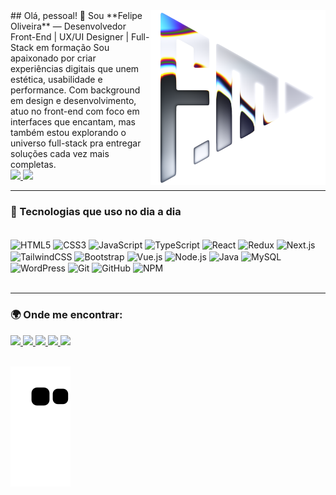<img src="./felipelogo.png" width="280px" align="right" alt="Logo do Felipe Oliveira">
## Olá, pessoal! 👋
Sou **Felipe Oliveira** — Desenvolvedor Front-End | UX/UI Designer | Full-Stack em formação
Sou apaixonado por criar experiências digitais que unem estética, usabilidade e performance. Com background em design e desenvolvimento, atuo no front-end com foco em interfaces que encantam, mas também estou explorando o universo full-stack pra entregar soluções cada vez mais completas.
<div align="left">
  <a href="https://github.com/felipeoliveirafm">
    <img height="130em" src="https://github-readme-stats.vercel.app/api?username=felipeoliveirafm&show_icons=true&theme=dark&include_all_commits=true&count_private=true"/>
    <img height="130em" src="https://github-readme-stats.vercel.app/api/top-langs/?username=felipeoliveirafm&layout=compact&langs_count=7&theme=dark"/>
  </a>
</div>

---

### 🚀 Tecnologias que uso no dia a dia

<div style="display: inline_block"><br>

  <img align="center" alt="HTML5" height="30" width="40" src="https://cdn.jsdelivr.net/gh/devicons/devicon/icons/html5/html5-original.svg">
  <img align="center" alt="CSS3" height="30" width="40" src="https://cdn.jsdelivr.net/gh/devicons/devicon/icons/css3/css3-original.svg">
  <img align="center" alt="JavaScript" height="30" width="40" src="https://cdn.jsdelivr.net/gh/devicons/devicon/icons/javascript/javascript-original.svg">
  <img align="center" alt="TypeScript" height="30" width="40" src="https://cdn.jsdelivr.net/gh/devicons/devicon/icons/typescript/typescript-original.svg">
  <img align="center" alt="React" height="30" width="40" src="https://cdn.jsdelivr.net/gh/devicons/devicon/icons/react/react-original.svg">
  <img align="center" alt="Redux" height="30" width="40" src="https://cdn.jsdelivr.net/gh/devicons/devicon/icons/redux/redux-original.svg">
  <img align="center" alt="Next.js" height="30" width="40" src="https://cdn.jsdelivr.net/gh/devicons/devicon/icons/nextjs/nextjs-original.svg">
  <img align="center" alt="TailwindCSS" height="30" width="40" src="https://cdn.jsdelivr.net/gh/devicons/devicon/icons/tailwindcss/tailwindcss-original.svg">
  <img align="center" alt="Bootstrap" height="30" width="40" src="https://cdn.jsdelivr.net/gh/devicons/devicon/icons/bootstrap/bootstrap-original.svg">
  <img align="center" alt="Vue.js" height="30" width="40" src="https://cdn.jsdelivr.net/gh/devicons/devicon/icons/vuejs/vuejs-original.svg">
  <img align="center" alt="Node.js" height="30" width="40" src="https://cdn.jsdelivr.net/gh/devicons/devicon/icons/nodejs/nodejs-original.svg">
  <img align="center" alt="Java" height="30" width="40" src="https://cdn.jsdelivr.net/gh/devicons/devicon/icons/java/java-original.svg">
  <img align="center" alt="MySQL" height="30" width="40" src="https://cdn.jsdelivr.net/gh/devicons/devicon/icons/mysql/mysql-original-wordmark.svg">
  <img align="center" alt="WordPress" height="30" width="40" src="https://cdn.jsdelivr.net/gh/devicons/devicon/icons/wordpress/wordpress-original.svg">
  <img align="center" alt="Git" height="30" width="40" src="https://cdn.jsdelivr.net/gh/devicons/devicon/icons/git/git-original.svg">
  <img align="center" alt="GitHub" height="30" width="40" src="https://cdn.jsdelivr.net/gh/devicons/devicon/icons/github/github-original.svg">
  <img align="center" alt="NPM" height="30" width="40" src="https://cdn.jsdelivr.net/gh/devicons/devicon/icons/npm/npm-original-wordmark.svg">
</div>


<br>

---

### 🌍 Onde me encontrar:

<div>
  <a href="https://felipeoliveirafm.github.io/curriculo/" target="_blank">
    <img src="https://img.shields.io/badge/Meu%20Site-9146FF?style=for-the-badge&logo=vercel&logoColor=white">
  </a>
  <a href="https://www.linkedin.com/in/felipeoliveirafm/" target="_blank">
    <img src="https://img.shields.io/badge/-LinkedIn-%230077B5?style=for-the-badge&logo=linkedin&logoColor=white">
  </a>
  <a href="https://www.behance.net/felipeoliveirafm" target="_blank">
    <img src="https://img.shields.io/badge/-Behance-0E0B88?style=for-the-badge&logo=behance&logoColor=white">
  </a>
  <a href="mailto:felipeoliveira.fm@gmail.com" target="_blank">
    <img src="https://img.shields.io/badge/-Gmail-%23333?style=for-the-badge&logo=gmail&logoColor=white">
  </a>
  <a href="https://www.instagram.com/felipeoliveira.fm/" target="_blank">
    <img src="https://img.shields.io/badge/-Instagram-%23E4405F?style=for-the-badge&logo=instagram&logoColor=white">
  </a>
</div>

<br>

![Snake animation](https://github.com/felipeoliveirafm/felipeoliveirafm/blob/output/github-contribution-grid-snake.svg)
